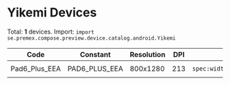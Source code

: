 # Yikemi Devices

Total: **1** devices. Import: `import se.premex.compose.preview.device.catalog.android.Yikemi`

| Code | Constant | Resolution | DPI | Compose Spec | Preview Usage |
|------|----------|------------|-----|-------------|---------------|
| Pad6_Plus_EEA | PAD6_PLUS_EEA | 800x1280 | 213 | `spec:width=800px,height=1280px,dpi=213` | `@Preview(device = Yikemi.PAD6_PLUS_EEA)` |

<!-- Generated automatically. Do not edit manually. -->
